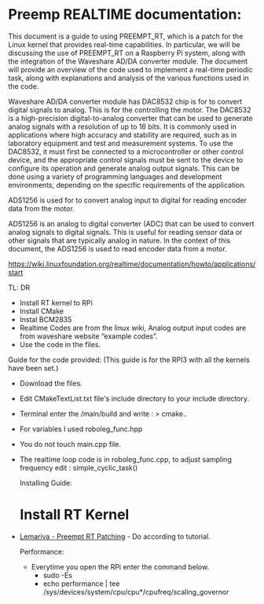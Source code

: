 # Preemp REALTIME documentation: 

This document is a guide to using PREEMPT_RT, which is a patch for the Linux kernel that provides real-time capabilities. In particular, we will be discussing the use of PREEMPT_RT on a Raspberry Pi system, along with the integration of the Waveshare AD/DA converter module. The document will provide an overview of the code used to implement a real-time periodic task, along with explanations and analysis of the various functions used in the code. 

Waveshare AD/DA converter module has DAC8532 chip is for to convert digital signals to analog. This is for the controlling the motor. The DAC8532 is a high-precision digital-to-analog converter that can be used to generate analog signals with a resolution of up to 16 bits. It is commonly used in applications where high accuracy and stability are required, such as in laboratory equipment and test and measurement systems. To use the DAC8532, it must first be connected to a microcontroller or other control device, and the appropriate control signals must be sent to the device to configure its operation and generate analog output signals. This can be done using a variety of programming languages and development environments, depending on the specific requirements of the application.

ADS1256 is used for to convert analog input to digital for reading encoder data from the motor. 

ADS1256 is an analog to digital converter (ADC) that can be used to convert analog signals to digital signals. This is useful for reading sensor data or other signals that are typically analog in nature. In the context of this document, the ADS1256 is used to read encoder data from a motor.

https://wiki.linuxfoundation.org/realtime/documentation/howto/applications/start

TL: DR 

- Install RT kernel to RPi
- Install CMake
- Instal BCM2835
- Realtime Codes are from the linux wiki, Analog output input codes are from waveshare website “example codes”.
- Use the code in the files.

Guide for the code provided:
(This guide is for the RPİ3 with all the kernels have been set.)

- Download the files.
- Edit CMakeTextList.txt file's include directory to your include directory.
- Terminal enter the /main/build and write : > cmake..
- For variables I used roboleg_func.hpp
- You do not touch main.cpp file.
- The realtime loop code is in roboleg_func.cpp, to adjust sampling frequency edit : simple_cyclic_task()


  Installing Guide:

  # Install RT Kernel

- [Lemariva - Preempt RT Patching](https://lemariva.com/blog/2018/07/raspberry-pi-preempt-rt-patching-tutorial-for-kernel-4-14-y)  - Do according to tutorial.

  Performance:
  
  - Everytime you open the RPi enter the command below.
    - sudo -Es
    - echo performance | tee /sys/devices/system/cpu/cpu*/cpufreq/scaling_governor

